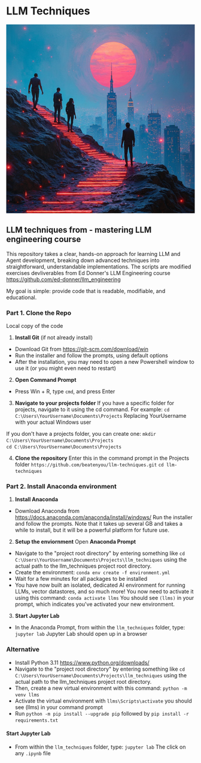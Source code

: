 # LLM Techniques
<img src="https://github.com/beatenyou/llm-techniques/blob/main/voyage.png" />

## LLM techniques from - mastering LLM engineering course
This repository takes a clear, hands-on approach for learning LLM and Agent development, breaking down advanced techniques into straightforward, understandable implementations. The scripts are modified exercises devliverables from Ed Donner's LLM Engineering course https://github.com/ed-donner/llm_engineering

My goal is simple: provide code that is readable, modifiable, and educational.

### Part 1. Clone the Repo
Local copy of the code
1. **Install Git** (if not already install)
  * Download Git from https://git-scm.com/download/win
  * Run the installer and follow the prompts, using default options
  * After the installation, you may need to open a new Powershell window to use it (or you might even need to restart)
2. **Open Command Prompt**
  * Press Win + R, type `cmd`, and press Enter
3. **Navigate to your projects folder**
If you have a specific folder for projects, navigate to it using the cd command. For example:
`cd C:\Users\YourUsername\Documents\Projects`
Replacing YourUsername with your actual Windows user

If you don't have a projects folder, you can create one:
`mkdir C:\Users\YourUsername\Documents\Projects`  
`cd C:\Users\YourUsername\Documents\Projects`
   
4. **Clone the repository**
Enter this in the command prompt in the Projects folder
`https://github.com/beatenyou/llm-techniques.git`
`cd llm-techniques`
### Part 2. Install Anaconda environment
1. **Install Anaconda**
  * Download Anaconda from https://docs.anaconda.com/anaconda/install/windows/
Run the installer and follow the prompts. Note that it takes up several GB and takes a while to install, but it will be a powerful platform for future use.
2. **Setup the enviornment**
Open **Anaconda Prompt**
  * Navigate to the "project root directory" by entering something like `cd C:\Users\YourUsername\Documents\Projects\llm_techniques` using the actual path to the llm_techniques project root directory.
  * Create the environment: `conda env create -f environment.yml`
  * Wait for a few minutes for all packages to be installed
  * You have now built an isolated, dedicated AI environment for running LLMs, vector datastores, and so much more! You now need to activate it using this command: `conda activate llms`
You should see `(llms)` in your prompt, which indicates you've activated your new environment.
3. **Start Jupyter Lab**
  * In the Anaconda Prompt, from within the `llm_techniques` folder, type: `jupyter lab`
Jupyter Lab should open up in a browser
### **Alternative**
  * Install Python 3.11 https://www.python.org/downloads/
  * Navigate to the "project root directory" by entering something like `cd C:\Users\YourUsername\Documents\Projects\llm_techniques` using the actual path to the llm_techniques project root directory.
  * Then, create a new virtual environment with this command: `python -m venv llms`
  * Activate the virtual environment with `llms\Scripts\activate` you should see (llms) in your command prompt
  * Run `python -m pip install --upgrade pip` followed by `pip install -r requirements.txt`
#### **Start Jupyter Lab**
  * From within the `llm_techniques` folder, type: `jupyter lab`
The click on any `.ipynb` file
